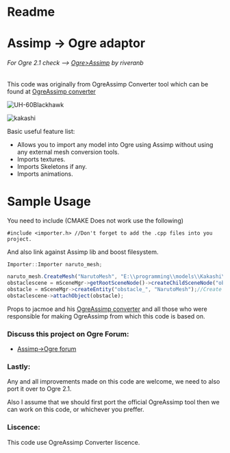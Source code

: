 # Readme
# Assimp -> Ogre adaptor
###### For Ogre  2.1 check --> [Ogre>Assimp](https://github.com/riveranb/ogre-assimp/) by riveranb

This code was originally from OgreAssimp Converter tool which can be found at [OgreAssimp converter](https://bitbucket.org/ogreaddons/ogreassimp/)

![UH-60Blackhawk](http://i.imgur.com/q0ToYqj.png)

![kakashi](http://i.imgur.com/fWcbMIN.png)

Basic useful feature list:

 * Allows you to import any model into Ogre using Assimp without using any external mesh conversion tools.
 * Imports textures.
 * Imports Skeletons if any.
 * Imports animations.



# Sample Usage

You need to include (CMAKE Does not work use the following)
```
#include <importer.h> //Don't forget to add the .cpp files into you project.
```
And also link against Assimp lib and boost filesystem.

```javascript
Importer::Importer naruto_mesh;

naruto_mesh.CreateMesh("NarutoMesh", "E:\\programming\\models\\Kakashi\\Kakashi.obj", Importer::LOW_QUALITY);//Create the mesh with name "NarutoMesh" of Low quality, set Importer::HIGH_QUALITY for high quality
obstaclescene = mSceneMgr->getRootSceneNode()->createChildSceneNode("obstaclescene_" );
obstacle = mSceneMgr->createEntity("obstacle_", "NarutoMesh");//Create an entity from the mesh "NarutoMesh"
obstaclescene->attachObject(obstacle);

```

Props to  jacmoe and his [OgreAssimp converter](https://bitbucket.org/ogreaddons/ogreassimp/) and all those who were responsible for making OgreAssimp from which this code is based on.

### Discuss this project on Ogre Forum:

 * [Assimp->Ogre forum](http://www.ogre3d.org/forums/viewtopic.php?f=1&t=93145)

### Lastly:
Any and all improvements made on this code are welcome, we need to also port it over to Ogre 2.1.

Also I assume that we should first port the official OgreAssimp tool then we can work on this code, or whichever you preffer.
### Liscence:
This code use OgreAssimp Converter liscence.
